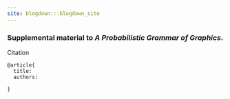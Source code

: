 ```yaml
---
site: blogdown:::blogdown_site
---
```


### Supplemental material to _A Probabilistic Grammar of Graphics_.

Citation

```{bibtex}
@article{
  title:
  authors:

}
```

